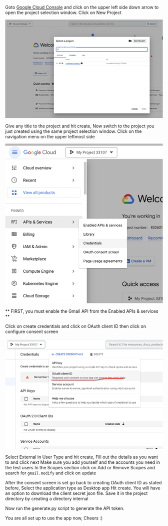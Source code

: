 Goto [Google Cloud Console](https://console.cloud.google.com/) and click on the upper left side down arrow to open the project selection window.
Click on New Project

![](res/guide/project_creation.png)

Give any title to the project and hit create, Now switch to the project you just created using the same project selection window.
Click on the navigation menu on the upper leftmost side

![](res/guide/credentials_click.png)

** FIRST, you must enable the Gmail API from the Enabled APIs & services **

Click on create credentials and click on OAuth client ID then click on configure consent screen

![](res/guide/create_credentials.png)

Select External in User Type and hit create, Fill out the details as you want to and click next
Make sure you add yourself and the accounts you need in the test users
In the Scopes section click on Add or Remove Scopes and search for `gmail.modify` and click on update

After the consent screen is set go back to creating OAuth client ID as stated before, Select the application type as Desktop app
Hit create. You will have an option to download the client secret json file. Save it in the project directory by creating a directory internal

Now run the generate.py script to generate the API token. 

You are all set up to use the app now, Cheers :)

